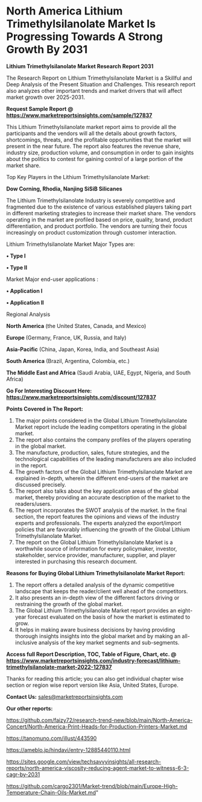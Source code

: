 # North America Lithium Trimethylsilanolate Market Is Progressing Towards A Strong Growth By 2031

<strong>Lithium Trimethylsilanolate Market Research Report 2031</strong>

The Research Report on Lithium Trimethylsilanolate Market is a Skillful and Deep Analysis of the Present Situation and Challenges. This research report also analyzes other important trends and market drivers that will affect market growth over 2025-2031.

<strong>Request Sample Report @ <a href=https://www.marketreportsinsights.com/sample/127837>https://www.marketreportsinsights.com/sample/127837</a></strong>

This Lithium Trimethylsilanolate market report aims to provide all the participants and the vendors will all the details about growth factors, shortcomings, threats, and the profitable opportunities that the market will present in the near future. The report also features the revenue share, industry size, production volume, and consumption in order to gain insights about the politics to contest for gaining control of a large portion of the market share.

Top Key Players in the Lithium Trimethylsilanolate Market:

<strong>Dow Corning, Rhodia, Nanjing SiSiB Silicanes</strong>

The Lithium Trimethylsilanolate Industry is severely competitive and fragmented due to the existence of various established players taking part in different marketing strategies to increase their market share. The vendors operating in the market are profiled based on price, quality, brand, product differentiation, and product portfolio. The vendors are turning their focus increasingly on product customization through customer interaction.

Lithium Trimethylsilanolate Market Major Types are:

<strong>• Type I

• Type II</strong>

Market Major end-user applications :

<strong>• Application I

• Application II</strong>

Regional Analysis

</u><strong><b>North America</b></strong> (the United States, Canada, and Mexico)

<strong><b>Europe </b></strong>(Germany, France, UK, Russia, and Italy)

<strong><b>Asia-Pacific</b></strong> (China, Japan, Korea, India, and Southeast Asia)

<strong><b>South America</b></strong> (Brazil, Argentina, Colombia, etc.)

<strong><b>The Middle East and Africa</b></strong> (Saudi Arabia, UAE, Egypt, Nigeria, and South Africa)

<strong>Go For Interesting Discount Here: <a href=https://www.marketreportsinsights.com/discount/127837>https://www.marketreportsinsights.com/discount/127837</a></strong>

<strong>Points Covered in The Report:</strong>
<ol>
  <li>The major points considered in the Global Lithium Trimethylsilanolate Market report include the leading competitors operating in the global market.</li>
  <li>The report also contains the company profiles of the players operating in the global market.</li>
  <li>The manufacture, production, sales, future strategies, and the technological capabilities of the leading manufacturers are also included in the report.</li>
  <li>The growth factors of the Global Lithium Trimethylsilanolate Market are explained in-depth, wherein the different end-users of the market are discussed precisely.</li>
  <li>The report also talks about the key application areas of the global market, thereby providing an accurate description of the market to the readers/users.</li>
  <li>The report incorporates the SWOT analysis of the market. In the final section, the report features the opinions and views of the industry experts and professionals. The experts analyzed the export/import policies that are favorably influencing the growth of the Global Lithium Trimethylsilanolate Market.</li>
  <li>The report on the Global Lithium Trimethylsilanolate Market is a worthwhile source of information for every policymaker, investor, stakeholder, service provider, manufacturer, supplier, and player interested in purchasing this research document.</li>
</ol>
<strong>Reasons for Buying Global Lithium Trimethylsilanolate Market Report:</strong>

<ol>
  <li>The report offers a detailed analysis of the dynamic competitive landscape that keeps the reader/client well ahead of the competitors.</li>
  <li>It also presents an in-depth view of the different factors driving or restraining the growth of the global market.</li>
  <li>The Global Lithium Trimethylsilanolate Market report provides an eight-year forecast evaluated on the basis of how the market is estimated to grow.</li>
  <li>It helps in making aware business decisions by having providing thorough insights insights into the global market and by making an all-inclusive analysis of the key market segments and sub-segments.</li>
</ol>
<strong>Access full Report Description, TOC, Table of Figure, Chart, etc. @ <a href=https://www.marketreportsinsights.com/industry-forecast/lithium-trimethylsilanolate-market-2022-127837>https://www.marketreportsinsights.com/industry-forecast/lithium-trimethylsilanolate-market-2022-127837</a></strong>


Thanks for reading this article; you can also get individual chapter wise section or region wise report version like Asia, United States, Europe.

<strong>Contact Us:</strong>
sales@marketreportsinsights.com

<strong>Our other reports:</strong>

<a href=https://github.com/faizy72/research-trend-new/blob/main/North-America-Concert/North-America-Print-Heads-for-Production-Printers-Market.md>https://github.com/faizy72/research-trend-new/blob/main/North-America-Concert/North-America-Print-Heads-for-Production-Printers-Market.md</a>

<a href=https://tanomuno.com/illust/443590>https://tanomuno.com/illust/443590</a>

<a href=https://ameblo.jp/hindavi/entry-12885440110.html>https://ameblo.jp/hindavi/entry-12885440110.html</a>

<a href=https://sites.google.com/view/techsavvyinsights/all-research-reports/north-america-viscosity-reducing-agent-market-to-witness-6-3-cagr-by-2031>https://sites.google.com/view/techsavvyinsights/all-research-reports/north-america-viscosity-reducing-agent-market-to-witness-6-3-cagr-by-2031</a>

<a href=https://github.com/cargo2301/Market-trend/blob/main/Europe-High-Temperature-Chain-Oils-Market.md>https://github.com/cargo2301/Market-trend/blob/main/Europe-High-Temperature-Chain-Oils-Market.md</a>"
